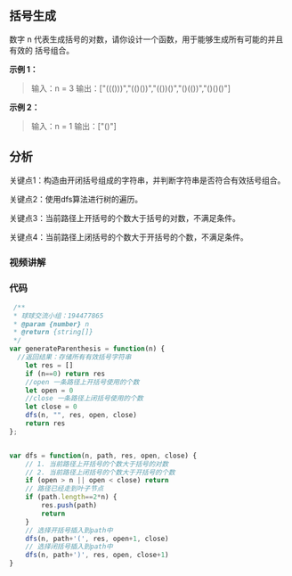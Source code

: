 ## 括号生成
数字 n 代表生成括号的对数，请你设计一个函数，用于能够生成所有可能的并且 有效的 括号组合。

**示例 1：**
>输入：n = 3
输出：["((()))","(()())","(())()","()(())","()()()"]

**示例 2：**
>输入：n = 1
输出：["()"]

## 分析

关键点1：构造由开闭括号组成的字符串，并判断字符串是否符合有效括号组合。

关键点2：使用dfs算法进行树的遍历。

关键点3：当前路径上开括号的个数大于括号的对数，不满足条件。

关键点4：当前路径上闭括号的个数大于开括号的个数，不满足条件。

### 视频讲解



### 代码

```js
 /**
 * 球球交流小组：194477865
 * @param {number} n
 * @return {string[]}
 */
var generateParenthesis = function(n) {
  //返回结果：存储所有有效括号字符串
    let res = []
    if (n==0) return res
    //open 一条路径上开括号使用的个数
    let open = 0
    //close 一条路径上闭括号使用的个数
    let close = 0
    dfs(n, "", res, open, close)
    return res
};


var dfs = function(n, path, res, open, close) {
    // 1. 当前路径上开括号的个数大于括号的对数
  	// 2. 当前路径上闭括号的个数大于开括号的个数
    if (open > n || open < close) return
  	// 路径已经走到叶子节点
    if (path.length==2*n) {
        res.push(path)
        return
    }
  	// 选择开括号插入到path中
    dfs(n, path+'(', res, open+1, close)
    // 选择闭括号插入到path中
    dfs(n, path+')', res, open, close+1)
}

```